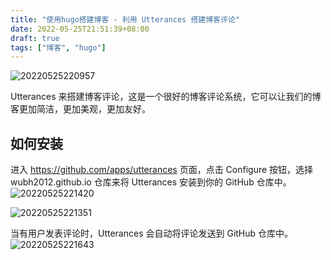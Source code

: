 ```yaml
---
title: "使用hugo搭建博客 - 利用 Utterances 搭建博客评论"
date: 2022-05-25T21:51:39+08:00
draft: true
tags: ["博客", "hugo"]
---
```


![20220525220957](https://static.aalmix.com/20220525220957.png)

Utterances 来搭建博客评论，这是一个很好的博客评论系统，它可以让我们的博客更加简洁，更加美观，更加友好。

## 如何安装

进入 https://github.com/apps/utterances 页面，点击 Configure 按钮，选择 wubh2012.github.io 仓库来将 Utterances 安装到你的 GitHub 仓库中。
![20220525221420](https://static.aalmix.com/20220525221420.png)

![20220525221351](https://static.aalmix.com/20220525221351.png)

当有用户发表评论时，Utterances 会自动将评论发送到 GitHub 仓库中。
![20220525221643](https://static.aalmix.com/20220525221643.png)
